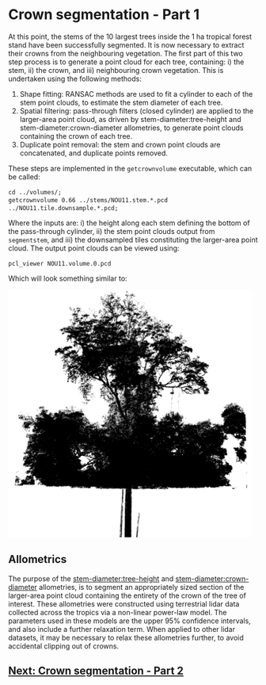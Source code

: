 # Crown segmentation - Part 1

At this point, the stems of the 10 largest trees inside the 1 ha tropical forest stand have been successfully segmented. It is now necessary to extract their crowns from the neighbouring vegetation. The first part of this two step process is to generate a point cloud for each tree, containing: i) the stem, ii) the crown, and iii) neighbouring crown vegetation. This is undertaken using the following methods:

1. Shape fitting: RANSAC methods are used to fit a cylinder to each of the stem point clouds, to estimate the stem diameter of each tree.
2. Spatial filtering: pass-through filters (closed cylinder) are applied to the larger-area point cloud, as driven by stem-diameter:tree-height and stem-diameter:crown-diameter allometries, to generate point clouds containing the crown of each tree.
3. Duplicate point removal: the stem and crown point clouds are concatenated, and duplicate points removed.

These steps are implemented in the `getcrownvolume` executable, which can be called:

```
cd ../volumes/;
getcrownvolume 0.66 ../stems/NOU11.stem.*.pcd ../NOU11.tile.downsample.*.pcd;
```

Where the inputs are: i) the height along each stem defining the bottom of the pass-through cylinder, ii) the stem point clouds output from `segmentstem`, and iii) the downsampled tiles constituting the larger-area point cloud. The output point clouds can be viewed using:

```
pcl_viewer NOU11.volume.0.pcd
```

Which will look something similar to:

<img src="/doc/images/getcrownvolume.png" height="500">

## Allometrics

The purpose of the [stem-diameter:tree-height](../src/getcrownvolume.cpp#L7) and [stem-diameter:crown-diameter](../src/getcrownvolume.cpp#L15) allometries, is to segment an appropriately sized section of the larger-area point cloud containing the entirety of the crown of the tree of interest. These allometries were constructed using terrestrial lidar data collected across the tropics via a non-linear power-law model. The parameters used in these models are the upper 95% confidence intervals, and also include a further relaxation term. When applied to other lidar datasets, it may be necessary to relax these allometries further, to avoid accidental clipping out of crowns.

## [Next: Crown segmentation - Part 2](tutorial_segmentcrown.md)
